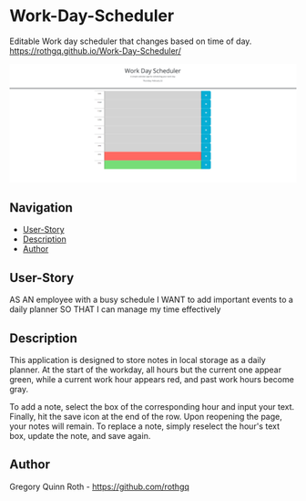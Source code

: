 # Work-Day-Scheduler

Editable Work day scheduler that changes based on time of day.
https://rothgq.github.io/Work-Day-Scheduler/

![alt text](image.png)

## Navigation
- [User-Story](#user-story)
- [Description](#description)
- [Author](#author)

## User-Story

AS AN employee with a busy schedule
I WANT to add important events to a daily planner
SO THAT I can manage my time effectively

## Description

This application is designed to store notes in local storage as a daily planner. At the start of the workday, all hours but the current one appear green, while a current work hour appears red, and past work hours become gray.

To add a note, select the box of the corresponding hour and input your text. Finally, hit the save icon at the end of the row. Upon reopening the page, your notes will remain. To replace a note, simply reselect the hour's text box, update the note, and save again.

## Author

Gregory Quinn Roth - https://github.com/rothgq